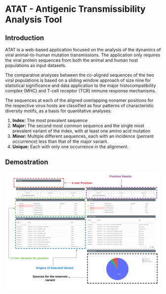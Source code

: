 # ATAT - Antigenic Transmissibility Analysis Tool

## Introduction
ATAT is a web-based application focused on the analysis of the dynamics of viral animal-to-human mutation transmissions.
The application only requires the viral protein sequences from both the animal and human host populations as input 
datasets.

The comparative analyses between the co-aligned sequences of the two viral populations is based on a sliding window 
approach of size nine for statistical significance and data application to the major histocompatibility complex (MHC) 
and T-cell receptor (TCR) immune response mechanisms. 

The sequences at each of the aligned overlapping nonamer positions for the respective virus hosts are classified as 
four patterns of characteristic diversity motifs, as a basis for quantitative analyses: 

1. **Index:** The most prevalent sequence
2. **Major:** The second most common sequence and the single most prevalent variant of the index, with at least one amino 
acid mutation
3. **Minor:** Multiple different sequences, each with an incidence (percent occurrence) less than that of the major variant.
4. **Unique:** Each with only one occurrence in the alignment.

## Demostration

![Demo Image](./assets/demo.png)